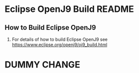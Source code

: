 # Eclipse OpenJ9 Build README

## How to Build Eclipse OpenJ9

1. For details of how to build Eclipse OpenJ9 see https://www.eclipse.org/openj9/oj9_build.html

# DUMMY CHANGE


